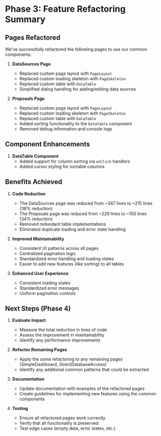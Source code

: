 # Phase 3: Feature Refactoring Summary

## Pages Refactored

We've successfully refactored the following pages to use our common components:

1. **DataSources Page**
   - Replaced custom page layout with `PageLayout`
   - Replaced custom loading skeleton with `PageSkeleton`
   - Replaced custom table with `DataTable`
   - Simplified dialog handling for adding/editing data sources

2. **Proposals Page**
   - Replaced custom page layout with `PageLayout`
   - Replaced custom loading skeleton with `PageSkeleton`
   - Replaced custom table with `DataTable`
   - Added sorting functionality to the `DataTable` component
   - Removed debug information and console logs

## Component Enhancements

1. **DataTable Component**
   - Added support for column sorting via `onClick` handlers
   - Added cursor styling for sortable columns

## Benefits Achieved

1. **Code Reduction**
   - The DataSources page was reduced from ~347 lines to ~215 lines (38% reduction)
   - The Proposals page was reduced from ~229 lines to ~150 lines (34% reduction)
   - Removed redundant table implementations
   - Eliminated duplicate loading and error state handling

2. **Improved Maintainability**
   - Consistent UI patterns across all pages
   - Centralized pagination logic
   - Standardized error handling and loading states
   - Easier to add new features (like sorting) to all tables

3. **Enhanced User Experience**
   - Consistent loading states
   - Standardized error messages
   - Uniform pagination controls

## Next Steps (Phase 4)

1. **Evaluate Impact**
   - Measure the total reduction in lines of code
   - Assess the improvement in maintainability
   - Identify any performance improvements

2. **Refactor Remaining Pages**
   - Apply the same refactoring to any remaining pages (SimpleDashboard, DirectDatabaseAccess)
   - Identify any additional common patterns that could be extracted

3. **Documentation**
   - Update documentation with examples of the refactored pages
   - Create guidelines for implementing new features using the common components

4. **Testing**
   - Ensure all refactored pages work correctly
   - Verify that all functionality is preserved
   - Test edge cases (empty data, error states, etc.) 